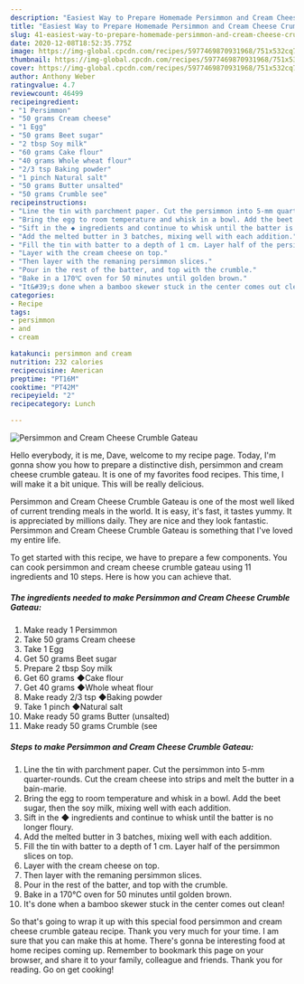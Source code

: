 ```yaml
---
description: "Easiest Way to Prepare Homemade Persimmon and Cream Cheese Crumble Gateau"
title: "Easiest Way to Prepare Homemade Persimmon and Cream Cheese Crumble Gateau"
slug: 41-easiest-way-to-prepare-homemade-persimmon-and-cream-cheese-crumble-gateau
date: 2020-12-08T18:52:35.775Z
image: https://img-global.cpcdn.com/recipes/5977469870931968/751x532cq70/persimmon-and-cream-cheese-crumble-gateau-recipe-main-photo.jpg
thumbnail: https://img-global.cpcdn.com/recipes/5977469870931968/751x532cq70/persimmon-and-cream-cheese-crumble-gateau-recipe-main-photo.jpg
cover: https://img-global.cpcdn.com/recipes/5977469870931968/751x532cq70/persimmon-and-cream-cheese-crumble-gateau-recipe-main-photo.jpg
author: Anthony Weber
ratingvalue: 4.7
reviewcount: 46499
recipeingredient:
- "1 Persimmon"
- "50 grams Cream cheese"
- "1 Egg"
- "50 grams Beet sugar"
- "2 tbsp Soy milk"
- "60 grams Cake flour"
- "40 grams Whole wheat flour"
- "2/3 tsp Baking powder"
- "1 pinch Natural salt"
- "50 grams Butter unsalted"
- "50 grams Crumble see"
recipeinstructions:
- "Line the tin with parchment paper. Cut the persimmon into 5-mm quarter-rounds. Cut the cream cheese into strips and melt the butter in a bain-marie."
- "Bring the egg to room temperature and whisk in a bowl. Add the beet sugar, then the soy milk, mixing well with each addition."
- "Sift in the ◆ ingredients and continue to whisk until the batter is no longer floury."
- "Add the melted butter in 3 batches, mixing well with each addition."
- "Fill the tin with batter to a depth of 1 cm. Layer half of the persimmon slices on top."
- "Layer with the cream cheese on top."
- "Then layer with the remaning persimmon slices."
- "Pour in the rest of the batter, and top with the crumble."
- "Bake in a 170℃ oven for 50 minutes until golden brown."
- "It&#39;s done when a bamboo skewer stuck in the center comes out clean!"
categories:
- Recipe
tags:
- persimmon
- and
- cream

katakunci: persimmon and cream 
nutrition: 232 calories
recipecuisine: American
preptime: "PT16M"
cooktime: "PT42M"
recipeyield: "2"
recipecategory: Lunch

---
```



![Persimmon and Cream Cheese Crumble Gateau](https://img-global.cpcdn.com/recipes/5977469870931968/751x532cq70/persimmon-and-cream-cheese-crumble-gateau-recipe-main-photo.jpg)

Hello everybody, it is me, Dave, welcome to my recipe page. Today, I'm gonna show you how to prepare a distinctive dish, persimmon and cream cheese crumble gateau. It is one of my favorites food recipes. This time, I will make it a bit unique. This will be really delicious.



Persimmon and Cream Cheese Crumble Gateau is one of the most well liked of current trending meals in the world. It is easy, it's fast, it tastes yummy. It is appreciated by millions daily. They are nice and they look fantastic. Persimmon and Cream Cheese Crumble Gateau is something that I've loved my entire life.


To get started with this recipe, we have to prepare a few components. You can cook persimmon and cream cheese crumble gateau using 11 ingredients and 10 steps. Here is how you can achieve that.

<!--inarticleads1-->

##### The ingredients needed to make Persimmon and Cream Cheese Crumble Gateau:

1. Make ready 1 Persimmon
1. Take 50 grams Cream cheese
1. Take 1 Egg
1. Get 50 grams Beet sugar
1. Prepare 2 tbsp Soy milk
1. Get 60 grams ◆Cake flour
1. Get 40 grams ◆Whole wheat flour
1. Make ready 2/3 tsp ◆Baking powder
1. Take 1 pinch ◆Natural salt
1. Make ready 50 grams Butter (unsalted)
1. Make ready 50 grams Crumble (see




<!--inarticleads2-->

##### Steps to make Persimmon and Cream Cheese Crumble Gateau:

1. Line the tin with parchment paper. Cut the persimmon into 5-mm quarter-rounds. Cut the cream cheese into strips and melt the butter in a bain-marie.
1. Bring the egg to room temperature and whisk in a bowl. Add the beet sugar, then the soy milk, mixing well with each addition.
1. Sift in the ◆ ingredients and continue to whisk until the batter is no longer floury.
1. Add the melted butter in 3 batches, mixing well with each addition.
1. Fill the tin with batter to a depth of 1 cm. Layer half of the persimmon slices on top.
1. Layer with the cream cheese on top.
1. Then layer with the remaning persimmon slices.
1. Pour in the rest of the batter, and top with the crumble.
1. Bake in a 170℃ oven for 50 minutes until golden brown.
1. It&#39;s done when a bamboo skewer stuck in the center comes out clean!




So that's going to wrap it up with this special food persimmon and cream cheese crumble gateau recipe. Thank you very much for your time. I am sure that you can make this at home. There's gonna be interesting food at home recipes coming up. Remember to bookmark this page on your browser, and share it to your family, colleague and friends. Thank you for reading. Go on get cooking!
